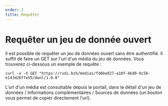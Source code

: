 ```yaml
---
order: 2
title: Requêter
---
```


# Requêter un jeu de donnée ouvert

Il est possible de requêter un jeu de données ouvert sans être authentifié.
Il suffit de faire un GET sur l'url d'un média du jeu de données. Vous trouverez ci-dessous un exemple de requête :
```
curl -v -X GET "https://rudi.bzh/medias/fd6be827-a10f-46d0-9c58-e143d26f7e55/dwnl/1.0.0"
```

L'url d'un média est consultable depuis le portail, dans le détail d'un jeu de données / Informations complémentaires / Sources de données (un bouton vous permet de copier directement l'url).
